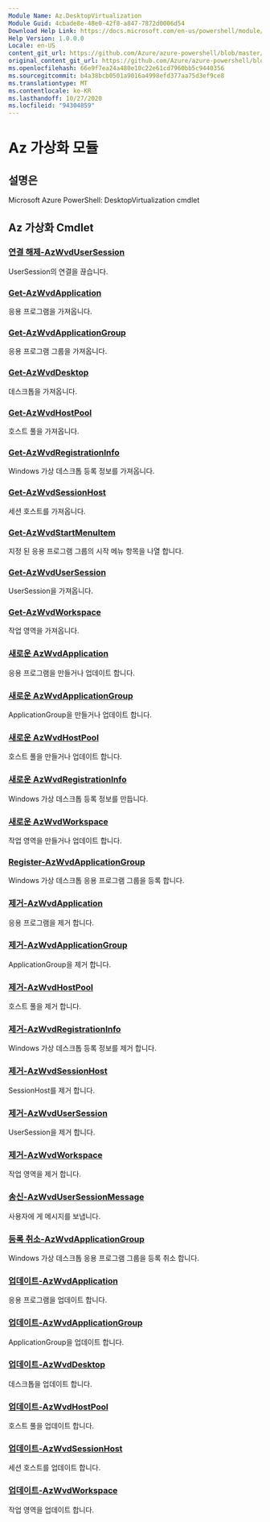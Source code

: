 ```yaml
---
Module Name: Az.DesktopVirtualization
Module Guid: 4cbade8e-48e0-42f8-a847-7872d0006d54
Download Help Link: https://docs.microsoft.com/en-us/powershell/module/az.desktopvirtualization
Help Version: 1.0.0.0
Locale: en-US
content_git_url: https://github.com/Azure/azure-powershell/blob/master/src/DesktopVirtualization/help/Az.DesktopVirtualization.md
original_content_git_url: https://github.com/Azure/azure-powershell/blob/master/src/DesktopVirtualization/help/Az.DesktopVirtualization.md
ms.openlocfilehash: 66e9f7ea24a480e10c22e61cd7960bb5c9440356
ms.sourcegitcommit: b4a38bcb0501a9016a4998efd377aa75d3ef9ce8
ms.translationtype: MT
ms.contentlocale: ko-KR
ms.lasthandoff: 10/27/2020
ms.locfileid: "94304859"
---
```

# Az 가상화 모듈
## 설명은
Microsoft Azure PowerShell: DesktopVirtualization cmdlet

## Az 가상화 Cmdlet
### [연결 해제-AzWvdUserSession](Disconnect-AzWvdUserSession.md)
UserSession의 연결을 끊습니다.

### [Get-AzWvdApplication](Get-AzWvdApplication.md)
응용 프로그램을 가져옵니다.

### [Get-AzWvdApplicationGroup](Get-AzWvdApplicationGroup.md)
응용 프로그램 그룹을 가져옵니다.

### [Get-AzWvdDesktop](Get-AzWvdDesktop.md)
데스크톱을 가져옵니다.

### [Get-AzWvdHostPool](Get-AzWvdHostPool.md)
호스트 풀을 가져옵니다.

### [Get-AzWvdRegistrationInfo](Get-AzWvdRegistrationInfo.md)
Windows 가상 데스크톱 등록 정보를 가져옵니다.

### [Get-AzWvdSessionHost](Get-AzWvdSessionHost.md)
세션 호스트를 가져옵니다.

### [Get-AzWvdStartMenuItem](Get-AzWvdStartMenuItem.md)
지정 된 응용 프로그램 그룹의 시작 메뉴 항목을 나열 합니다.

### [Get-AzWvdUserSession](Get-AzWvdUserSession.md)
UserSession을 가져옵니다.

### [Get-AzWvdWorkspace](Get-AzWvdWorkspace.md)
작업 영역을 가져옵니다.

### [새로운 AzWvdApplication](New-AzWvdApplication.md)
응용 프로그램을 만들거나 업데이트 합니다.

### [새로운 AzWvdApplicationGroup](New-AzWvdApplicationGroup.md)
ApplicationGroup을 만들거나 업데이트 합니다.

### [새로운 AzWvdHostPool](New-AzWvdHostPool.md)
호스트 풀을 만들거나 업데이트 합니다.

### [새로운 AzWvdRegistrationInfo](New-AzWvdRegistrationInfo.md)
Windows 가상 데스크톱 등록 정보를 만듭니다.

### [새로운 AzWvdWorkspace](New-AzWvdWorkspace.md)
작업 영역을 만들거나 업데이트 합니다.

### [Register-AzWvdApplicationGroup](Register-AzWvdApplicationGroup.md)
Windows 가상 데스크톱 응용 프로그램 그룹을 등록 합니다.

### [제거-AzWvdApplication](Remove-AzWvdApplication.md)
응용 프로그램을 제거 합니다.

### [제거-AzWvdApplicationGroup](Remove-AzWvdApplicationGroup.md)
ApplicationGroup을 제거 합니다.

### [제거-AzWvdHostPool](Remove-AzWvdHostPool.md)
호스트 풀을 제거 합니다.

### [제거-AzWvdRegistrationInfo](Remove-AzWvdRegistrationInfo.md)
Windows 가상 데스크톱 등록 정보를 제거 합니다.

### [제거-AzWvdSessionHost](Remove-AzWvdSessionHost.md)
SessionHost를 제거 합니다.

### [제거-AzWvdUserSession](Remove-AzWvdUserSession.md)
UserSession을 제거 합니다.

### [제거-AzWvdWorkspace](Remove-AzWvdWorkspace.md)
작업 영역을 제거 합니다.

### [송신-AzWvdUserSessionMessage](Send-AzWvdUserSessionMessage.md)
사용자에 게 메시지를 보냅니다.

### [등록 취소-AzWvdApplicationGroup](Unregister-AzWvdApplicationGroup.md)
Windows 가상 데스크톱 응용 프로그램 그룹을 등록 취소 합니다.

### [업데이트-AzWvdApplication](Update-AzWvdApplication.md)
응용 프로그램을 업데이트 합니다.

### [업데이트-AzWvdApplicationGroup](Update-AzWvdApplicationGroup.md)
ApplicationGroup을 업데이트 합니다.

### [업데이트-AzWvdDesktop](Update-AzWvdDesktop.md)
데스크톱을 업데이트 합니다.

### [업데이트-AzWvdHostPool](Update-AzWvdHostPool.md)
호스트 풀을 업데이트 합니다.

### [업데이트-AzWvdSessionHost](Update-AzWvdSessionHost.md)
세션 호스트를 업데이트 합니다.

### [업데이트-AzWvdWorkspace](Update-AzWvdWorkspace.md)
작업 영역을 업데이트 합니다.

